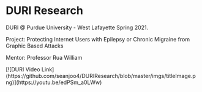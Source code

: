 # DURI Research
<p>DURI @ Purdue University - West Lafayette Spring 2021. </p> 
<p>Project: Protecting Internet Users with Epilepsy or Chronic Migraine from Graphic Based Attacks</p>
<p>Mentor: Professor Rua William</p>
<p></p>
[![DURI Video Link](https://github.com/seanjoo4/DURIResearch/blob/master/imgs/titleImage.png)](https://youtu.be/edPSm_a0LWw)


